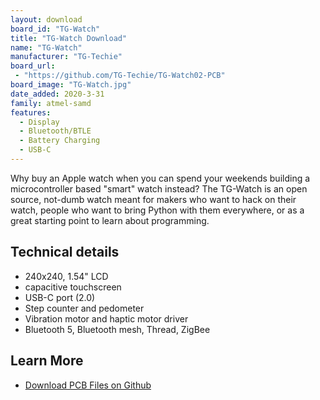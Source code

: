 ```yaml
---
layout: download
board_id: "TG-Watch"
title: "TG-Watch Download"
name: "TG-Watch"
manufacturer: "TG-Techie"
board_url:
 - "https://github.com/TG-Techie/TG-Watch02-PCB"
board_image: "TG-Watch.jpg"
date_added: 2020-3-31
family: atmel-samd
features:
  - Display
  - Bluetooth/BTLE
  - Battery Charging
  - USB-C
---
```


Why buy an Apple watch when you can spend your weekends building a microcontroller based "smart" watch instead? The TG-Watch is an open source, not-dumb watch meant for makers who want to hack on their watch, people who want to bring Python with them everywhere, or as a great starting point to learn about programming.

## Technical details

* 240x240, 1.54" LCD
* capacitive touchscreen
* USB-C port (2.0)
* Step counter and pedometer
* Vibration motor and haptic motor driver
* Bluetooth 5, Bluetooth mesh, Thread, ZigBee

## Learn More

* [Download PCB Files on Github](https://github.com/TG-Techie/TG-Watch02-PCB)

